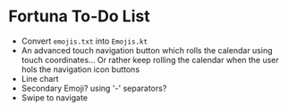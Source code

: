 # Fortuna To-Do List

* Convert `emojis.txt` into `Emojis.kt`
* An advanced touch navigation button which rolls the calendar using touch coordinates...
  Or rather keep rolling the calendar when the user hols the navigation icon buttons
* Line chart
* Secondary Emoji? using '-' separators?
* Swipe to navigate
